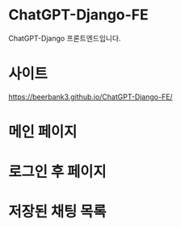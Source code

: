 # ChatGPT-Django-FE
ChatGPT-Django 프론트엔드입니다.

# 사이트
https://beerbank3.github.io/ChatGPT-Django-FE/
# 메인 페이지

# 로그인 후 페이지

# 저장된 채팅 목록